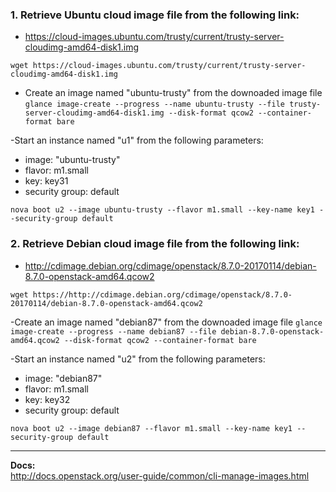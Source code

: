 ### 1. Retrieve Ubuntu cloud image file from the following link:
* https://cloud-images.ubuntu.com/trusty/current/trusty-server-cloudimg-amd64-disk1.img

`wget https://cloud-images.ubuntu.com/trusty/current/trusty-server-cloudimg-amd64-disk1.img`  

- Create an image named "ubuntu-trusty" from the downoaded image file
`glance image-create --progress --name ubuntu-trusty --file trusty-server-cloudimg-amd64-disk1.img --disk-format qcow2 --container-format bare`

-Start an instance named "u1" from the following parameters:
* image: "ubuntu-trusty"
* flavor: m1.small
* key: key31
* security group: default

`nova boot u2 --image ubuntu-trusty --flavor m1.small --key-name key1 --security-group default`

### 2. Retrieve Debian cloud image file from the following link:
* http://cdimage.debian.org/cdimage/openstack/8.7.0-20170114/debian-8.7.0-openstack-amd64.qcow2

`wget https://http://cdimage.debian.org/cdimage/openstack/8.7.0-20170114/debian-8.7.0-openstack-amd64.qcow2`  

-Create an image named "debian87" from the downoaded image file
`glance image-create --progress --name debian87 --file debian-8.7.0-openstack-amd64.qcow2 --disk-format qcow2 --container-format bare`

-Start an instance named "u2" from the following parameters:
* image: "debian87"
* flavor: m1.small
* key: key32
* security group: default

`nova boot u2 --image debian87 --flavor m1.small --key-name key1 --security-group default`



----------

**Docs:**  
http://docs.openstack.org/user-guide/common/cli-manage-images.html
